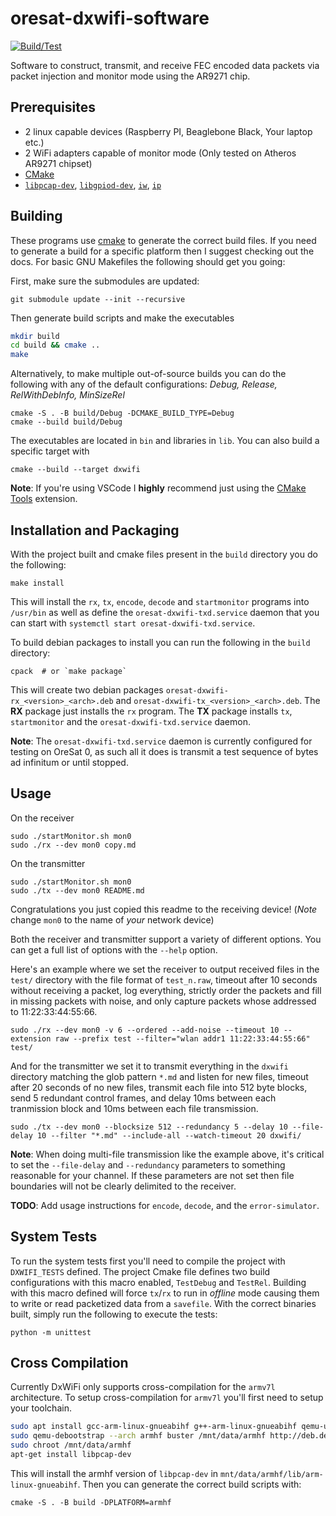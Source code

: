 # oresat-dxwifi-software

[![Build/Test](https://github.com/oresat/oresat-dxwifi-software/actions/workflows/build_test.yml/badge.svg)](https://github.com/oresat/oresat-dxwifi-software/actions/workflows/build_test.yml)

Software to construct, transmit, and receive FEC encoded data packets via packet injection and monitor mode using the AR9271 chip.

## Prerequisites

- 2 linux capable devices (Raspberry PI, Beaglebone Black, Your laptop etc.)
- 2 WiFi adapters capable of monitor mode (Only tested on Atheros AR9271 chipset)
- [CMake](https://cmake.org/)
- [`libpcap-dev`](https://www.tcpdump.org/), [`libgpiod-dev`](https://git.kernel.org/pub/scm/libs/libgpiod/libgpiod.git/), [`iw`](https://wireless.wiki.kernel.org/en/users/documentation/iw), [`ip`](https://linux.die.net/man/8/ip)

## Building

These programs use [cmake](https://cmake.org/) to generate the correct build files. If 
you need to generate a build for a specific platform then I suggest checking out the docs. 
For basic GNU Makefiles the following should get you going:

First, make sure the submodules are updated:
```
git submodule update --init --recursive
```

Then generate build scripts and make the executables

```bash
mkdir build
cd build && cmake ..
make 
```

Alternatively, to make multiple out-of-source builds you can do the following 
with any of the default configurations: *Debug, Release, RelWithDebInfo, MinSizeRel*
```
cmake -S . -B build/Debug -DCMAKE_BUILD_TYPE=Debug
cmake --build build/Debug
```

The executables are located in `bin` and libraries in `lib`. You can also build a 
specific target with 

```
cmake --build --target dxwifi
```

**Note**: If you're using VSCode I **highly** recommend just using the 
[CMake Tools](https://marketplace.visualstudio.com/items?itemName=ms-vscode.cmake-tools)
extension. 

## Installation and Packaging

With the project built and cmake files present in the `build` directory you do the following:

```
make install
```

This will install the `rx`, `tx`, `encode`, `decode` and `startmonitor` programs into `/usr/bin` as well as define the `oresat-dxwifi-txd.service`
daemon that you can start with `systemctl start oresat-dxwifi-txd.service`.

To build debian packages to install you can run the following in the `build` directory:

```
cpack  # or `make package`
```

This will create two debian packages `oresat-dxwifi-rx_<version>_<arch>.deb` and `oresat-dxwifi-tx_<version>_<arch>.deb`. The **RX** package just 
installs the `rx` program. The **TX** package installs `tx`, `startmonitor` and the `oresat-dxwifi-txd.service` daemon.

**Note**: The `oresat-dxwifi-txd.service` daemon is currently configured for testing on OreSat 0, as such all it does is transmit a test sequence of bytes ad infinitum or until stopped. 

## Usage

On the receiver
```
sudo ./startMonitor.sh mon0
sudo ./rx --dev mon0 copy.md
```

On the transmitter 
```
sudo ./startMonitor.sh mon0
sudo ./tx --dev mon0 README.md
```

Congratulations you just copied this readme to the receiving device! 
(*Note* change `mon0` to the name of *your* network device)

Both the receiver and transmitter support a variety of different options. You can get a full list
of options with the `--help` option. 

Here's an example where we set the receiver to output received files in the `test/` directory with the file format of `test_n.raw`,
timeout after 10 seconds without receiving a packet, log everything, strictly order the packets and fill in missing packets with noise, and 
only capture packets whose addressed to 11:22:33:44:55:66.
```
sudo ./rx --dev mon0 -v 6 --ordered --add-noise --timeout 10 --extension raw --prefix test --filter="wlan addr1 11:22:33:44:55:66" test/
```

And for the transmitter we set it to transmit everything in the `dxwifi` directory matching the glob pattern `*.md` and listen for new files, timeout after 20 seconds
of no new files, transmit each file into 512 byte blocks, send 5 redundant control frames, and delay 10ms between each tranmission block and 10ms between each file transmission.
```
sudo ./tx --dev mon0 --blocksize 512 --redundancy 5 --delay 10 --file-delay 10 --filter "*.md" --include-all --watch-timeout 20 dxwifi/
``` 

**Note**: When doing multi-file transmission like the example above, it's critical to set the `--file-delay` and `--redundancy` parameters 
to something reasonable for your channel. If these parameters are not set then file boundaries will not be clearly delimited to the receiver.

**TODO**: Add usage instructions for `encode`, `decode`, and the `error-simulator`.

## System Tests

To run the system tests first you'll need to compile the project with `DXWIFI_TESTS` defined.
The project Cmake file defines two build configurations with this macro enabled, `TestDebug` and `TestRel`.
Building with this macro defined will force `tx`/`rx` to run in *offline* mode causing them to write or read 
packetized data from a `savefile`. With the correct binaries built, simply run the following to execute the tests:

```
python -m unittest
```

## Cross Compilation

Currently DxWiFi only supports cross-compilation for the `armv7l` architecture. To setup cross-compilation for `armv7l` you'll first
need to setup your toolchain. 

```bash
sudo apt install gcc-arm-linux-gnueabihf g++-arm-linux-gnueabihf qemu-user-static debootstrap -y
sudo qemu-debootstrap --arch armhf buster /mnt/data/armhf http://deb.debian.org/debian/
sudo chroot /mnt/data/armhf
apt-get install libpcap-dev
```

This will install the armhf version of `libpcap-dev` in `mnt/data/armhf/lib/arm-linux-gnueabihf`. Then you can generate the 
correct build scripts with: 

```
cmake -S . -B build -DPLATFORM=armhf
```
